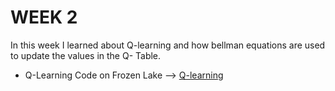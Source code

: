 # WEEK 2
In this week I learned about Q-learning and how bellman equations are used to update the values in the Q- Table.
- Q-Learning Code on Frozen Lake --> [Q-learning](https://github.com/Galacterzz/RetroRL---SOC-Project/blob/8930b4a6e221b6a1a82046f0ac447ae70ed67afa/week%202/Frozen%20Lake%20Q-Learning.ipynb)
